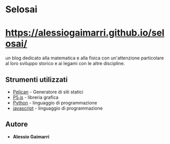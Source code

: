 # Selosai

# https://alessiogaimarri.github.io/selosai/

un blog dedicato alla matematica e alla fisica 
con un'attenzione particolare al loro sviluppo 
storico e ai legami con le altre discipline.

## Strumenti utilizzati 

* [Pelican](https://github.com/getpelican/pelican) - Generatore di siti statici 
* [P5.js](https://p5js.org/) - libreria grafica
* [Python](https://www.python.org/) - linguaggio di programmazione 
* [javascript](https://www.python.org/) - linguaggio di programmazione 

## Autore

* **Alessio Gaimarri** 













